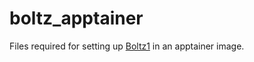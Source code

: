 # boltz_apptainer
Files required for setting up [Boltz1](https://github.com/jwohlwend/boltz) in an apptainer image.

